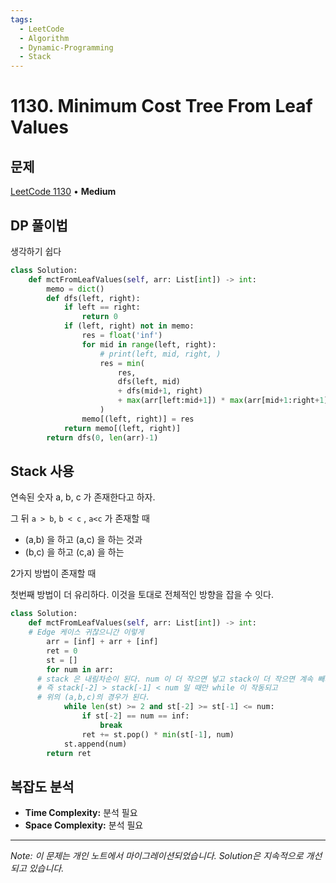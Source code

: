 ```yaml
---
tags:
  - LeetCode
  - Algorithm
  - Dynamic-Programming
  - Stack
---
```


# 1130. Minimum Cost Tree From Leaf Values

## 문제

[LeetCode 1130](https://leetcode.com/problems/minimum-cost-tree-from-leaf-values/) • **Medium**

## DP 풀이법

생각하기 쉽다

```python
class Solution:
    def mctFromLeafValues(self, arr: List[int]) -> int:
        memo = dict()
        def dfs(left, right):
            if left == right:
                return 0
            if (left, right) not in memo:
                res = float('inf')
                for mid in range(left, right):
                    # print(left, mid, right, )
                    res = min(
                        res, 
                        dfs(left, mid) 
                        + dfs(mid+1, right) 
                        + max(arr[left:mid+1]) * max(arr[mid+1:right+1])
                    )
                memo[(left, right)] = res
            return memo[(left, right)]
        return dfs(0, len(arr)-1)
```

## Stack 사용

연속된 숫자 a, b, c 가 존재한다고 하자.

그 뒤 `a > b`, `b < c` , `a<c` 가 존재할 때

- (a,b) 을 하고 (a,c) 을 하는 것과
- (b,c) 을 하고 (c,a) 을 하는

2가지 방법이 존재할 때

첫번째 방법이 더 유리하다. 이것을 토대로 전체적인 방향을 잡을 수 잇다.

```python
class Solution:
    def mctFromLeafValues(self, arr: List[int]) -> int:
    # Edge 케이스 귀찮으니간 이렇게
        arr = [inf] + arr + [inf]
        ret = 0
        st = []
        for num in arr:
      # stack 은 내림차순이 된다. num 이 더 작으면 넣고 stack이 더 작으면 계속 빼기 때문에
      # 즉 stack[-2] > stack[-1] < num 일 때만 while 이 작동되고
      # 위의 (a,b,c)의 경우가 된다.
            while len(st) >= 2 and st[-2] >= st[-1] <= num:
                if st[-2] == num == inf:
                    break
                ret += st.pop() * min(st[-1], num)
            st.append(num)
        return ret
```

## 복잡도 분석

- **Time Complexity:** 분석 필요
- **Space Complexity:** 분석 필요

---

*Note: 이 문제는 개인 노트에서 마이그레이션되었습니다. Solution은 지속적으로 개선되고 있습니다.*
